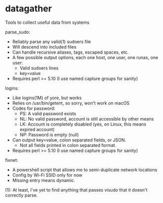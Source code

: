 # datagather
Tools to collect useful data from systems

parse_sudo: 
  - Reliably parse any valid(1) sudoers file
  - Will descend into included files
  - Can handle recursive aliases, tags, escaped spaces, etc.
  - A few possible output options, each one host, one user, one runas, one user:
    - Valid sudoers lines
    - key=value
  - Requires perl >= 5.10 (I use named capture groups for sanity)
    
logins:
  - Like logins(1M) of yore, but works
  - Relies on /usr/bin/getent, so sorry, won't work on macOS
  - Codes for password:
    - PS: A valid password exists
    - NL: No valid password, account is still accessible by other means
    - LK: Account is completely disabled (yes, on Linux, this means expired account)
    - NP: Password is empty (null)
  - Can output key=value, colon separated fields, or JSON.
    - Not all fields printed in colon separated format.
  - Requires perl >= 5.10 (I use named capture groups for sanity)

fixnet:
  - A powershell script that allows me to semi-duplicate network locations
  - Config by Wi-Fi SSID only for now
  - Missing entry means dynamic.

(1): At least, I've yet to find anything that passes visudo that it doesn't correctly parse.
